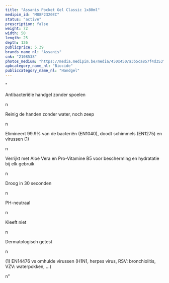 ```yaml
---
title: "Assanis Pocket Gel Classic 1x80ml"
medipim_id: "M88F2320EC"
status: "active"
prescription: false
weight: 72
width: 50
length: 25
depth: 126
publicprice: 5.39
brands_name_nl: "Assanis"
cnk: "2108538"
photos_medium: "https://media.medipim.be/media/450x450/a3b5ca857f4d353fcba33a1de8517d40.jpg"
apbcategory_name_nl: "Biocide"
publiccategory_name_nl: "Handgel"
---
```

"<p>Antibacteriële handgel zonder spoelen</p>n<p>Reinig de handen zonder water, noch zeep</p>n<p>Elimineert 99.9% van de bacteriën (EN1040), doodt schimmels (EN1275) en virussen (1)</p>n<p>Verrijkt met Aloë Vera en Pro-Vitamine B5 voor bescherming en hydratatie bij elk gebruik</p>n<p>Droog in 30 seconden</p>n<p>PH-neutraal</p>n<p>Kleeft niet</p>n<p>Dermatologisch getest</p>n<p>(1) EN14476 vs omhulde virussen (H1N1, herpes virus, RSV: bronchiolitis, VZV: waterpokken, ...)</p>n"
